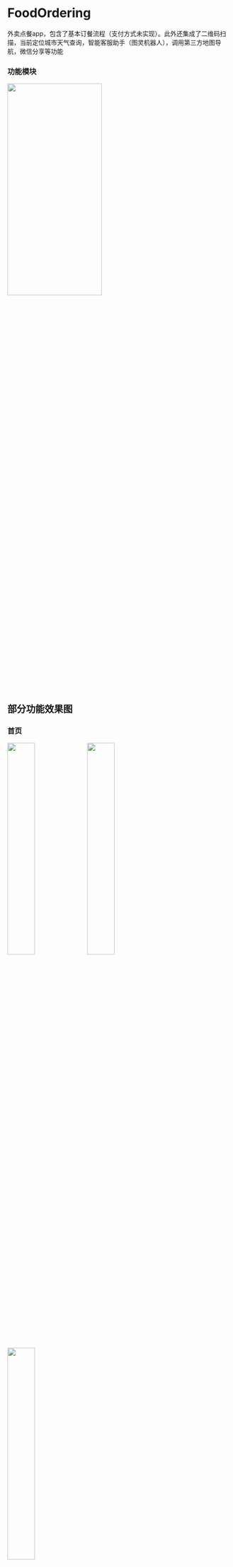 # FoodOrdering
外卖点餐app，包含了基本订餐流程（支付方式未实现）。此外还集成了二维码扫描，当前定位城市天气查询，智能客服助手（图灵机器人），调用第三方地图导航，微信分享等功能

### 功能模块
<img src="https://github.com/yangxch/FoodOrdering/raw/master/screenshot/function.jpg" width="65%" height="35%">

## 部分功能效果图

### 首页
<div> 
<img src="https://github.com/yangxch/FoodOrdering/raw/master/screenshot/shoppingcar.png" width="35%" height="35%">
<img src="https://github.com/yangxch/FoodOrdering/raw/master/screenshot/find.png" width="35%" height="35%">
<br>
<img src="https://github.com/yangxch/FoodOrdering/raw/master/screenshot/nav.jpg" width="35%" height="35%">
</div>

### 食品详情
<img src="https://github.com/yangxch/FoodOrdering/raw/master/screenshot/food_description.png" width="35%" height="35%">

### 登录 注册
<div> 
<img src="https://github.com/yangxch/FoodOrdering/raw/master/screenshot/login.png" width="35%" height="35%">
<img src="https://github.com/yangxch/FoodOrdering/raw/master/screenshot/regist.png" width="35%" height="35%">
</div>

### 订餐
<div> 
<img src="https://github.com/yangxch/FoodOrdering/raw/master/screenshot/balance.png" width="35%" height="35%">
<img src="https://github.com/yangxch/FoodOrdering/raw/master/screenshot/payment.png" width="35%" height="35%">
<br>
<img src="https://github.com/yangxch/FoodOrdering/raw/master/screenshot/order_complete.png" width="35%" height="35%">
</div> 

### 地址管理
<div> 
<img src="https://github.com/yangxch/FoodOrdering/raw/master/screenshot/address_list.jpg" width="35%" height="35%">
<img src="https://github.com/yangxch/FoodOrdering/raw/master/screenshot/update_address.jpg" width="35%" height="35%">
</div>

### 地图定位和送餐导航
<div> 
<img src="https://github.com/yangxch/FoodOrdering/raw/master/screenshot/location.jpg" width="35%" height="35%">
<br>
<img src="https://github.com/yangxch/FoodOrdering/raw/master/screenshot/songcan.png" width="35%" height="35%">
<img src="https://github.com/yangxch/FoodOrdering/raw/master/screenshot/navigat.jpg" width="35%" height="35%">
</div>

### 个人信息管理
<div>
<img src="https://github.com/yangxch/FoodOrdering/raw/master/screenshot/user_info.jpg" width="35%" height="35%">
<img src="https://github.com/yangxch/FoodOrdering/raw/master/screenshot/modf_info.jpg" width="35%" height="35%">
</div>

### 智能客服助手
<div>
<img src="https://github.com/yangxch/FoodOrdering/raw/master/screenshot/kefu.jpg" width="35%" height="35%">
<img src="https://github.com/yangxch/FoodOrdering/raw/master/screenshot/caipu_list.jpg" width="35%" height="35%">
<br>
<img src="https://github.com/yangxch/FoodOrdering/raw/master/screenshot/caipu.jpg" width="35%" height="35%">
</div>

### 分享功能
<img src="https://github.com/yangxch/FoodOrdering/raw/master/screenshot/share.jpg" width="35%" height="35%">

### 二维码扫描
<img src="https://github.com/yangxch/FoodOrdering/raw/master/screenshot/qrcode_scan.jpg" width="35%" height="35%">

后台管理有菜品二维码：[去后台](http://123.207.239.170/OrderFoodApp)

注：如果哪天App没数据了，后台管理404了，可能是我养不住服务器了。
